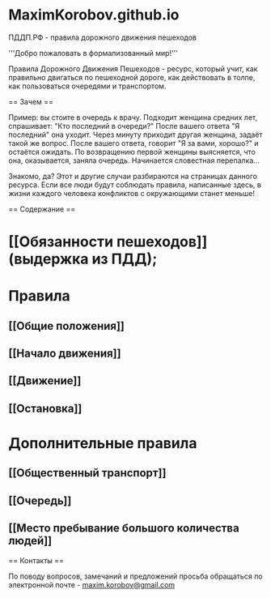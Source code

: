 # MaximKorobov.github.io
ПДДП.РФ - правила дорожного движения пешеходов


'''Добро пожаловать в формализованный мир!'''

Правила Дорожного Движения Пешеходов - ресурс, который учит, как правильно двигаться по пешеходной дороге, как действовать в толпе, как пользоваться очередями и транспортом.

== Зачем ==

Пример: вы стоите в очередь к врачу. Подходит женщина средних лет, спрашивает: "Кто последний в очереди?" После вашего ответа "Я последний" она уходит. Через минуту приходит другая женщина, задаёт такой же вопрос. После вашего ответа, говорит "Я за вами, хорошо?" и остаётся ожидать. По возвращению первой женщины выясняется, что она, оказывается, заняла очередь. Начинается словестная перепалка...

Знакомо, да? Этот и другие случаи разбираются на страницах данного ресурса. Если все люди будут соблюдать правила, написанные здесь, в жизни каждого человека конфликтов с окружающими станет меньше!

== Содержание ==
# [[Обязанности пешеходов]] (выдержка из ПДД);
# Правила
## [[Общие положения]]
## [[Начало движения]]
## [[Движение]]
## [[Остановка]]
# Дополнительные правила
## [[Общественный транспорт]]
## [[Очередь]]
## [[Место пребывание большого количества людей]]

== Контакты ==

По поводу вопросов, замечаний и предложений просьба обращаться по электронной почте - maxim.korobov@gmail.com
